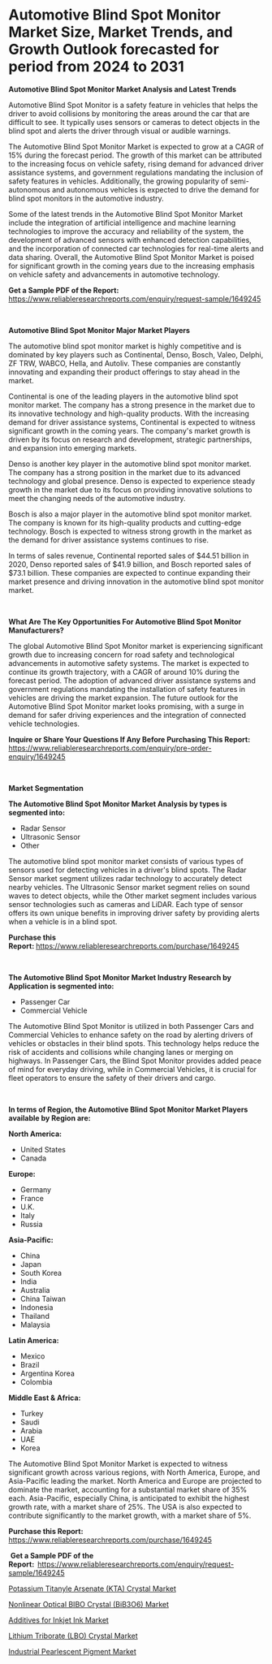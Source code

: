 <p><h1>Automotive Blind Spot Monitor Market Size, Market Trends, and Growth Outlook forecasted for period from 2024 to 2031</h1></p><p><strong>Automotive Blind Spot Monitor Market Analysis and Latest Trends</strong></p>
<p><p>Automotive Blind Spot Monitor is a safety feature in vehicles that helps the driver to avoid collisions by monitoring the areas around the car that are difficult to see. It typically uses sensors or cameras to detect objects in the blind spot and alerts the driver through visual or audible warnings.</p><p>The Automotive Blind Spot Monitor Market is expected to grow at a CAGR of 15% during the forecast period. The growth of this market can be attributed to the increasing focus on vehicle safety, rising demand for advanced driver assistance systems, and government regulations mandating the inclusion of safety features in vehicles. Additionally, the growing popularity of semi-autonomous and autonomous vehicles is expected to drive the demand for blind spot monitors in the automotive industry.</p><p>Some of the latest trends in the Automotive Blind Spot Monitor Market include the integration of artificial intelligence and machine learning technologies to improve the accuracy and reliability of the system, the development of advanced sensors with enhanced detection capabilities, and the incorporation of connected car technologies for real-time alerts and data sharing. Overall, the Automotive Blind Spot Monitor Market is poised for significant growth in the coming years due to the increasing emphasis on vehicle safety and advancements in automotive technology.</p></p>
<p><strong>Get a Sample PDF of the Report:&nbsp;</strong> <a href="https://www.reliableresearchreports.com/enquiry/request-sample/1649245">https://www.reliableresearchreports.com/enquiry/request-sample/1649245</a></p>
<p>&nbsp;</p>
<p><strong>Automotive Blind Spot Monitor Major Market Players</strong></p>
<p><p>The automotive blind spot monitor market is highly competitive and is dominated by key players such as Continental, Denso, Bosch, Valeo, Delphi, ZF TRW, WABCO, Hella, and Autoliv. These companies are constantly innovating and expanding their product offerings to stay ahead in the market.</p><p>Continental is one of the leading players in the automotive blind spot monitor market. The company has a strong presence in the market due to its innovative technology and high-quality products. With the increasing demand for driver assistance systems, Continental is expected to witness significant growth in the coming years. The company's market growth is driven by its focus on research and development, strategic partnerships, and expansion into emerging markets.</p><p>Denso is another key player in the automotive blind spot monitor market. The company has a strong position in the market due to its advanced technology and global presence. Denso is expected to experience steady growth in the market due to its focus on providing innovative solutions to meet the changing needs of the automotive industry.</p><p>Bosch is also a major player in the automotive blind spot monitor market. The company is known for its high-quality products and cutting-edge technology. Bosch is expected to witness strong growth in the market as the demand for driver assistance systems continues to rise.</p><p>In terms of sales revenue, Continental reported sales of $44.51 billion in 2020, Denso reported sales of $41.9 billion, and Bosch reported sales of $73.1 billion. These companies are expected to continue expanding their market presence and driving innovation in the automotive blind spot monitor market.</p></p>
<p>&nbsp;</p>
<p><strong>What Are The Key Opportunities For Automotive Blind Spot Monitor Manufacturers?</strong></p>
<p><p>The global Automotive Blind Spot Monitor market is experiencing significant growth due to increasing concern for road safety and technological advancements in automotive safety systems. The market is expected to continue its growth trajectory, with a CAGR of around 10% during the forecast period. The adoption of advanced driver assistance systems and government regulations mandating the installation of safety features in vehicles are driving the market expansion. The future outlook for the Automotive Blind Spot Monitor market looks promising, with a surge in demand for safer driving experiences and the integration of connected vehicle technologies.</p></p>
<p><strong>Inquire or Share Your Questions If Any Before Purchasing This Report:</strong> <a href="https://www.reliableresearchreports.com/enquiry/pre-order-enquiry/1649245">https://www.reliableresearchreports.com/enquiry/pre-order-enquiry/1649245</a></p>
<p>&nbsp;</p>
<p><strong>Market Segmentation</strong></p>
<p><strong>The Automotive Blind Spot Monitor Market Analysis by types is segmented into:</strong></p>
<p><ul><li>Radar Sensor</li><li>Ultrasonic Sensor</li><li>Other</li></ul></p>
<p><p>The automotive blind spot monitor market consists of various types of sensors used for detecting vehicles in a driver's blind spots. The Radar Sensor market segment utilizes radar technology to accurately detect nearby vehicles. The Ultrasonic Sensor market segment relies on sound waves to detect objects, while the Other market segment includes various sensor technologies such as cameras and LiDAR. Each type of sensor offers its own unique benefits in improving driver safety by providing alerts when a vehicle is in a blind spot.</p></p>
<p><strong>Purchase this Report:&nbsp;</strong><a href="https://www.reliableresearchreports.com/purchase/1649245">https://www.reliableresearchreports.com/purchase/1649245</a></p>
<p>&nbsp;</p>
<p><strong>The Automotive Blind Spot Monitor Market Industry Research by Application is segmented into:</strong></p>
<p><ul><li>Passenger Car</li><li>Commercial Vehicle</li></ul></p>
<p><p>The Automotive Blind Spot Monitor is utilized in both Passenger Cars and Commercial Vehicles to enhance safety on the road by alerting drivers of vehicles or obstacles in their blind spots. This technology helps reduce the risk of accidents and collisions while changing lanes or merging on highways. In Passenger Cars, the Blind Spot Monitor provides added peace of mind for everyday driving, while in Commercial Vehicles, it is crucial for fleet operators to ensure the safety of their drivers and cargo.</p></p>
<p>&nbsp;</p>
<p><strong>In terms of Region, the Automotive Blind Spot Monitor Market Players available by Region are:</strong></p>
<p>
    <p> <strong> North America: </strong>
        <ul>
            <li>United States</li>
            <li>Canada</li>
        </ul>
        </p> 
    <p> <strong> Europe: </strong>
        <ul>
            <li>Germany</li>
            <li>France</li>
            <li>U.K.</li>
            <li>Italy</li>
            <li>Russia</li>
        </ul>
        </p> 
    <p> <strong> Asia-Pacific: </strong>
        <ul>
            <li>China</li>
            <li>Japan</li>
            <li>South Korea</li>
            <li>India</li>
            <li>Australia</li>
            <li>China Taiwan</li>
            <li>Indonesia</li>
            <li>Thailand</li>
            <li>Malaysia</li>
        </ul>
        </p> 
    <p> <strong> Latin America: </strong>
        <ul>
            <li>Mexico</li>
            <li>Brazil</li>
            <li>Argentina Korea</li>
            <li>Colombia</li>
        </ul>
        </p> 
    <p> <strong> Middle East & Africa: </strong>
        <ul>
            <li>Turkey</li>
            <li>Saudi</li>
            <li>Arabia</li>
            <li>UAE</li>
            <li>Korea</li>
        </ul>
    </p>
    </p>
<p><p>The Automotive Blind Spot Monitor Market is expected to witness significant growth across various regions, with North America, Europe, and Asia-Pacific leading the market. North America and Europe are projected to dominate the market, accounting for a substantial market share of 35% each. Asia-Pacific, especially China, is anticipated to exhibit the highest growth rate, with a market share of 25%. The USA is also expected to contribute significantly to the market growth, with a market share of 5%.</p></p>
<p><strong>Purchase this Report: </strong><a href="https://www.reliableresearchreports.com/purchase/1649245">https://www.reliableresearchreports.com/purchase/1649245</a></p>
<p>&nbsp;<strong>Get a Sample PDF of the Report:&nbsp;&nbsp;</strong><a href="https://www.reliableresearchreports.com/enquiry/request-sample/1649245">https://www.reliableresearchreports.com/enquiry/request-sample/1649245</a></p>
<p><strong></strong></p>
<p><p><a href="https://github.com/luckyshygirl/Market-Research-Report-List-3/blob/main/potassium-titanyle-arsenate-kta-crystal-market.md">Potassium Titanyle Arsenate (KTA) Crystal Market</a></p><p><a href="https://github.com/vimar16th/Market-Research-Report-List-3/blob/main/nonlinear-optical-bibo-crystal-bib3o6-market.md">Nonlinear Optical BIBO Crystal (BiB3O6) Market</a></p><p><a href="https://github.com/arionmp/Market-Research-Report-List-2/blob/main/additives-for-inkjet-ink-market.md">Additives for Inkjet Ink Market</a></p><p><a href="https://github.com/JameTravis/Market-Research-Report-List-3/blob/main/lithium-triborate-lbo-crystal-market.md">Lithium Triborate (LBO) Crystal Market</a></p><p><a href="https://github.com/markusgodoy/Market-Research-Report-List-2/blob/main/industrial-pearlescent-pigment-market.md">Industrial Pearlescent Pigment Market</a></p></p>